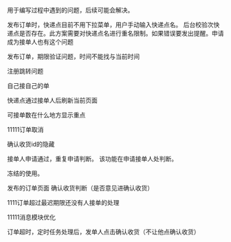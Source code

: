 用于编写过程中遇到的问题，后续可能会解决。

发布订单时，快递点目前不用下拉菜单，用户手动输入快递点名。
后台校验次快递点是否存在。此方案需要对快递点名进行重名限制。如果错误要发出提醒。申请成为接单人也有这个问题

发布订单，期限验证问题，时间不能找与当前时间

注册跳转问题

自己接自己的单

快递点通过接单人后刷新当前页面

可接单数在什么地方显示重点

11111订单取消

确认收货id的隐藏

接单人申请通过，重复申请判断。 该功能在申请接单人处判断。

冻结的使用。

发布的订单页面 确认收货判断（是否意见进确认收货）

1111订单超过最迟期限还没有人接单的处理

11111消息模块优化

订单超时，定时任务处理后，发单人点击确认收货（不让他点确认收货）
